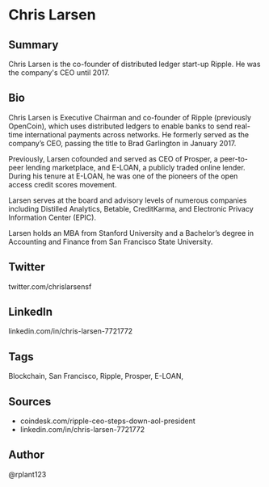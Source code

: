 # Chris Larsen

## Summary
Chris Larsen is the co-founder of distributed ledger start-up Ripple. He was the company's CEO until 2017.

## Bio
Chris Larsen is Executive Chairman and co-founder of Ripple (previously OpenCoin), which uses distributed ledgers to enable banks to send real-time international payments across networks. He formerly served as the company’s CEO, passing the title to Brad Garlington in January 2017. 

Previously, Larsen cofounded and served as CEO of Prosper, a peer-to-peer lending marketplace, and E-LOAN, a publicly traded online lender. During his tenure at E-LOAN, he was one of the pioneers of the open access credit scores movement. 

Larsen serves at the board and advisory levels of numerous companies including Distilled Analytics, Betable, CreditKarma, and Electronic Privacy Information Center (EPIC). 

Larsen holds an MBA from Stanford University and a Bachelor’s degree in Accounting and Finance from San Francisco State University.

## Twitter
twitter.com/chrislarsensf

## LinkedIn
linkedin.com/in/chris-larsen-7721772

## Tags
Blockchain, San Francisco, Ripple, Prosper, E-LOAN, 

## Sources
- coindesk.com/ripple-ceo-steps-down-aol-president
- linkedin.com/in/chris-larsen-7721772

## Author
@rplant123
